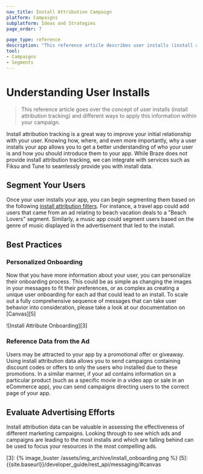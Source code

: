 ```yaml
---
nav_title: Install Attribution Campaign
platform: Campaigns
subplatform: Ideas and Strategies
page_order: 7

page_type: reference
description: "This reference article describes user installs (install attribution tracking) and different ways to apply this information within your campaign."
tool:
- Campaigns
- Segments
---
```

# Understanding User Installs

> This reference article goes over the concept of user installs (install attribution tracking) and different ways to apply this information within your campaign.

Install attribution tracking is a great way to improve your initial relationship with your user. Knowing how, where, and even more importantly, why a user installs your app allows you to get a better understanding of who your user is and how you should introduce them to your app. While Braze does not provide install attribution tracking, we can integrate with services such as Fiksu and Tune to seamlessly provide you with install data.

## Segment Your Users

Once your user installs your app, you can begin segmenting them based on the following [install attribution filters][2]. For instance, a travel app could add users that came from an ad relating to beach vacation deals to a "Beach Lovers" segment. Similarly, a music app could segment users based on the genre of music displayed in the advertisement that led to the install.

## Best Practices

### Personalized Onboarding

Now that you have more information about your user, you can personalize their onboarding process. This could be as simple as changing the images in your messages to fit their preferences, or as complex as creating a unique user onboarding for each ad that could lead to an install. To scale out a fully comprehensive sequence of messages that can take user behavior into consideration, please take a look at our documentation on [Canvas][5]

![Install Attribute Onboarding][3]

### Reference Data from the Ad

Users may be attracted to your app by a promotional offer or giveaway. Using install attribution data allows you to send campaigns containing discount codes or offers to only the users who installed due to these promotions. In a similar manner, if your ad contains information on a particular product (such as a specific movie in a video app or sale in an eCommerce app), you can send campaigns directing users to the correct page of your app.

## Evaluate Advertising Efforts

Install attribution data can be valuable in assessing the effectiveness of different marketing campaigns. Looking through to see which ads and campaigns are leading to the most installs and which are falling behind can be used to focus your resources in the most compelling ads.

[2]: {{site.baseurl}}/user_guide/engagement_tools/segments/segmentation_filters/#install-attribution
[3]: {% image_buster /assets/img_archive/install_onboarding.png %}
[5]: {{site.baseurl}}/developer_guide/rest_api/messaging/#canvas
